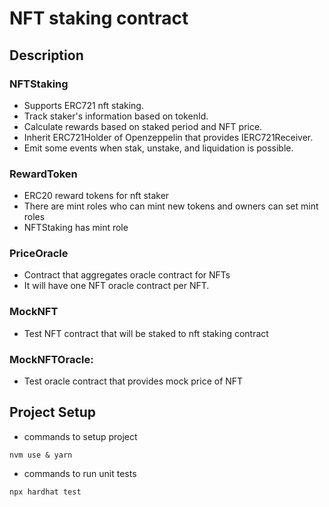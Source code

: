 # NFT staking contract

## Description

### NFTStaking

- Supports ERC721 nft staking.
- Track staker's information based on tokenId.
- Calculate rewards based on staked period and NFT price.
- Inherit ERC721Holder of Openzeppelin that provides IERC721Receiver.
- Emit some events when stak, unstake, and liquidation is possible.

### RewardToken

- ERC20 reward tokens for nft staker
- There are mint roles who can mint new tokens and owners can set mint roles
- NFTStaking has mint role

### PriceOracle

- Contract that aggregates oracle contract for NFTs
- It will have one NFT oracle contract per NFT.

### MockNFT

- Test NFT contract that will be staked to nft staking contract

### MockNFTOracle:

- Test oracle contract that provides mock price of NFT

## Project Setup

- commands to setup project

```
nvm use & yarn
```

- commands to run unit tests

```
npx hardhat test
```
